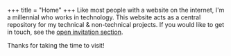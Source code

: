 +++
title = "Home"
+++
Like most people with a website on the internet, I'm a millennial who works in technology. This website acts as a central repository for my technical & non-technical projects. If you would like to get in touch, see the [open invitation section](/open-invitation).

Thanks for taking the time to visit!